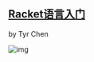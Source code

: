 ## [Racket语言入门](http://racket.tchen.me/index.html)

by Tyr Chen

![img](http://racket.tchen.me/cover.jpg)